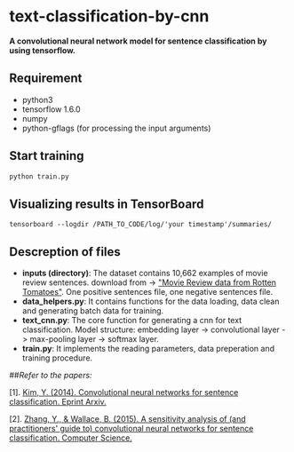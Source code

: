 # text-classification-by-cnn
**A convolutional neural network model for sentence classification by using tensorflow.**

## Requirement
- python3
- tensorflow 1.6.0
- numpy
- python-gflags (for processing the input arguments)

## Start training
```python
python train.py
```

## Visualizing results in TensorBoard
```shell
tensorboard --logdir /PATH_TO_CODE/log/'your timestamp'/summaries/
```

## Descreption of files
- **inputs (directory)**: The dataset contains 10,662 examples of movie review sentences. download from -> ["Movie Review data from Rotten Tomatoes"](http://www.cs.cornell.edu/people/pabo/movie-review-data/). One positive sentences file, one negative sentences file.
- **data_helpers.py**: It contains functions for the data loading, data clean and generating batch data for training.
- **text_cnn.py**: The core function for generating a cnn for text classification. Model structure: embedding layer -> convolutional layer -> max-pooling layer -> softmax layer.
- **train.py**: It implements the reading parameters, data preperation and training procedure.

##*Refer to the papers:*

[1]. [Kim, Y. (2014). Convolutional neural networks for sentence classification. Eprint Arxiv.](https://arxiv.org/pdf/1408.5882)

[2]. [Zhang, Y., & Wallace, B. (2015). A sensitivity analysis of (and practitioners' guide to) convolutional neural networks for sentence classification. Computer Science.](https://arxiv.org/pdf/1510.03820.pdf)
